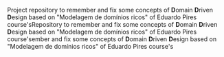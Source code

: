 Project repository to remember and fix some concepts of **D**omain **D**riven **D**esign based on "Modelagem de domínios ricos" of Eduardo Pires course'sRepository to remember and fix some concepts of **D**omain **D**riven **D**esign based on "Modelagem de domínios ricos" of Eduardo Pires course'sember and fix some concepts of **D**omain **D**riven **D**esign based on "Modelagem de domínios ricos" of Eduardo Pires course's